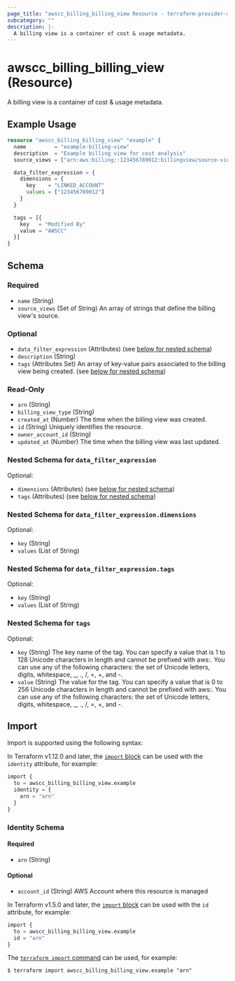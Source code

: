 ```yaml
---
page_title: "awscc_billing_billing_view Resource - terraform-provider-awscc"
subcategory: ""
description: |-
  A billing view is a container of cost & usage metadata.
---
```


# awscc_billing_billing_view (Resource)

A billing view is a container of cost & usage metadata.

## Example Usage

```terraform
resource "awscc_billing_billing_view" "example" {
  name         = "example-billing-view"
  description  = "Example billing view for cost analysis"
  source_views = ["arn:aws:billing::123456789012:billingview/source-view"] # Set this to the right arn and linked account

  data_filter_expression = {
    dimensions = {
      key    = "LINKED_ACCOUNT"
      values = ["123456789012"]
    }
  }

  tags = [{
    key   = "Modified By"
    value = "AWSCC"
  }]
}
```

<!-- schema generated by tfplugindocs -->
## Schema

### Required

- `name` (String)
- `source_views` (Set of String) An array of strings that define the billing view's source.

### Optional

- `data_filter_expression` (Attributes) (see [below for nested schema](#nestedatt--data_filter_expression))
- `description` (String)
- `tags` (Attributes Set) An array of key-value pairs associated to the billing view being created. (see [below for nested schema](#nestedatt--tags))

### Read-Only

- `arn` (String)
- `billing_view_type` (String)
- `created_at` (Number) The time when the billing view was created.
- `id` (String) Uniquely identifies the resource.
- `owner_account_id` (String)
- `updated_at` (Number) The time when the billing view was last updated.

<a id="nestedatt--data_filter_expression"></a>
### Nested Schema for `data_filter_expression`

Optional:

- `dimensions` (Attributes) (see [below for nested schema](#nestedatt--data_filter_expression--dimensions))
- `tags` (Attributes) (see [below for nested schema](#nestedatt--data_filter_expression--tags))

<a id="nestedatt--data_filter_expression--dimensions"></a>
### Nested Schema for `data_filter_expression.dimensions`

Optional:

- `key` (String)
- `values` (List of String)


<a id="nestedatt--data_filter_expression--tags"></a>
### Nested Schema for `data_filter_expression.tags`

Optional:

- `key` (String)
- `values` (List of String)



<a id="nestedatt--tags"></a>
### Nested Schema for `tags`

Optional:

- `key` (String) The key name of the tag. You can specify a value that is 1 to 128 Unicode characters in length and cannot be prefixed with aws:. You can use any of the following characters: the set of Unicode letters, digits, whitespace, _, ., /, =, +, and -.
- `value` (String) The value for the tag. You can specify a value that is 0 to 256 Unicode characters in length and cannot be prefixed with aws:. You can use any of the following characters: the set of Unicode letters, digits, whitespace, _, ., /, =, +, and -.

## Import

Import is supported using the following syntax:

In Terraform v1.12.0 and later, the [`import` block](https://developer.hashicorp.com/terraform/language/import) can be used with the `identity` attribute, for example:

```terraform
import {
  to = awscc_billing_billing_view.example
  identity = {
    arn = "arn"
  }
}
```

<!-- schema generated by tfplugindocs -->
### Identity Schema

#### Required

- `arn` (String)

#### Optional

- `account_id` (String) AWS Account where this resource is managed

In Terraform v1.5.0 and later, the [`import` block](https://developer.hashicorp.com/terraform/language/import) can be used with the `id` attribute, for example:

```terraform
import {
  to = awscc_billing_billing_view.example
  id = "arn"
}
```

The [`terraform import` command](https://developer.hashicorp.com/terraform/cli/commands/import) can be used, for example:

```shell
$ terraform import awscc_billing_billing_view.example "arn"
```